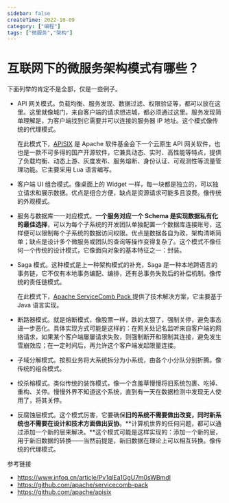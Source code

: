 ```yaml
---
sidebar: false
createTime: 2022-10-09
category: ["编程"] 
tags: ["微服务","架构"]
---
```


# 互联网下的微服务架构模式有哪些？

下面列举的肯定不是全部，仅是一些例子。

<!-- more -->

- API 网关模式。负载均衡、服务发现、数据过滤、权限验证等，都可以放在这里。这里就像城门，来自客户端的请求想进城，都必须通过这里。服务发现简单理解是，为客户端找到它需要并可以连接的服务器 IP 地址。这个模式像传统的代理模式。
  
  在此模式下，[APISIX](https://github.com/apache/apisix) 是 Apache 软件基金会下一个云原生 API 网关软件，也也是一款不可多得的国产开源软件，它兼具动态、实时、高性能等特点，提供了负载均衡、动态上游、灰度发布、服务熔断、身份认证、可观测性等流量管理功能。它主要采用 Lua 语言编写。
- 客户端 UI 组合模式。像桌面上的 Widget 一样，每一块都是独立的，可以独立请求和展示数据。优点是组合方便，缺点是资源请求可能多且浪费。像传统的外观模式。
- 服务与数据库一一对应模式。**一个服务对应一个 Schema 是实现数据私有化的最佳选择**，可以为每个子系统的开发团队单独配置一个数据库连接账号，这样便可以限制每个子系统的数据访问权限。优点是数据各自为政，架构清晰简单；缺点是设计多个微服务或团队的查询等操作变得复杂了。这个模式不像任何一个传统的设计模式，它像面向对象的基本特征之一：封装。
- Saga 模式。这种模式是上一种架构模式的补充，Saga 是一种本地跨语言的事务链，它不仅有本地事务编配、编排，还有总事务失败后的补偿机制。像传统的责任链模式。
  
  在此模式下，[Apache ServiceComb Pack ](https://github.com/apache/servicecomb-pack)提供了技术解决方案，它主要基于 Java 语言实现。
- 断路器模式。就是熔断模式，像股票一样，跌的太狠了，强制关停，避免事态进一步恶化。具体实现方式可能是这样的：在网关处记名监听来自客户端的网络请求，如果某个客户端屡屡请求失败，则强制断开和限制其连接，避免发生雪崩效应；在一定时间后，再允许这个客户端发起限量连接。
- 子域分解模式。按照业务将大系统拆分为小系统，由各个小分队分别折腾。像传统的组合模式。
- 绞杀榕模式。类似传统的装饰模式，像一个含羞草慢慢将旧系统包裹、吃掉、重构、关停。慢慢外界不知道这个系统，直到有一天在数据检测中发现无人使用了，将其关停。
- 反腐蚀层模式。这个模式厉害，它要确保**旧的系统不需要做出改变，同时新系统也不需要在设计和技术方面做出妥协**。**计算机世界的任何问题，都可以通过添加一个新的层来解决。**这个模式可能是这样实现的：添加一个新的层，用于新旧数据的转换——当然前提是，新旧数据在理论上可以相互转换。像传统的代理模式。

参考链接

- https://www.infoq.cn/article/Pv1qlEa1GgU7m0sWBmdI
- https://github.com/apache/servicecomb-pack
- https://github.com/apache/apisix
